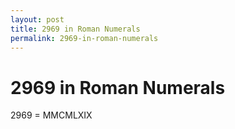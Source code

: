 ```yaml
---
layout: post
title: 2969 in Roman Numerals
permalink: 2969-in-roman-numerals
---
```


# 2969 in Roman Numerals

2969 = MMCMLXIX
